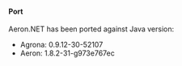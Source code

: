 #### Port
Aeron.NET has been ported against Java version:
- Agrona: 0.9.12-30-52107
- Aeron:  1.8.2-31-g973e767ec
